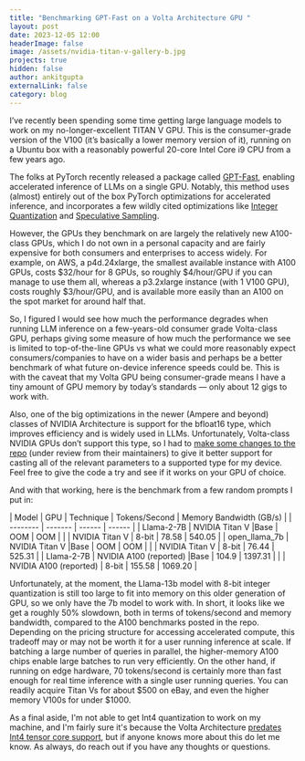 ```yaml
---
title: "Benchmarking GPT-Fast on a Volta Architecture GPU "
layout: post
date: 2023-12-05 12:00
headerImage: false
image: /assets/nvidia-titan-v-gallery-b.jpg
projects: true
hidden: false 
author: ankitgupta
externalLink: false
category: blog
---
```



I’ve recently been spending some time getting large language models to work on my no-longer-excellent TITAN V GPU. This is the consumer-grade version of the V100 (it’s basically a lower memory version of it), running on a Ubuntu box with a reasonably powerful 20-core Intel Core i9 CPU from a few years ago. 

The folks at PyTorch recently released a package called [GPT-Fast](https://github.com/pytorch-labs/gpt-fast), enabling accelerated inference of LLMs on a single GPU. Notably, this method uses (almost) entirely out of the box PyTorch optimizations for accelerated inference, and incorporates a few wildly cited optimizations like [Integer Quantization](https://huggingface.co/docs/optimum/concept_guides/quantization) and [Speculative Sampling](https://arxiv.org/abs/2302.01318). 

However, the GPUs they benchmark on are largely the relatively new A100-class GPUs, which I do not own in a personal capacity and are fairly expensive for both consumers and enterprises to access widely. For example, on AWS, a p4d.24xlarge, the smallest available instance with A100 GPUs, costs $32/hour for 8 GPUs, so roughly $4/hour/GPU if you can manage to use them all, whereas a p3.2xlarge instance (with 1 V100 GPU), costs roughly $3/hour/GPU, and is available more easily than an A100 on the spot market for around half that. 

So, I figured I would see how much the performance degrades when running LLM inference on a few-years-old consumer grade Volta-class GPU, perhaps giving some measure of how much the performance we see is limited to top-of-the-line GPUs vs what we could more reasonably expect consumers/companies to have on a wider basis and perhaps be a better benchmark of what future on-device inference speeds could be. This is with the caveat that my Volta GPU being consumer-grade means I have a tiny amount of GPU memory by today’s standards — only about 12 gigs to work with.

Also, one of the big optimizations in the newer (Ampere and beyond) classes of NVIDIA Architecture is support for the bfloat16 type, which improves efficiency and is widely used in LLMs. Unfortunately, Volta-class NVIDIA GPUs don’t support this type, so I had to [make some changes to the repo](https://github.com/ankitvgupta/gpt-fast/commit/c9a35e8a3c061e582ce341b259f34b983022b48d) (under review from their maintainers) to give it better support for casting all of the relevant parameters to a supported type for my device. Feel free to give the code a try and see if it works on your GPU of choice.

And with that working, here is the benchmark from a few random prompts I put in: 

| Model    | GPU | Technique | Tokens/Second | Memory Bandwidth (GB/s) |
| -------- | ------- | ------ | ------ |
| Llama-2-7B  | NVIDIA Titan V |Base    |  OOM  | OOM |
|           | NVIDIA Titan V | 8-bit   | 78.58   | 540.05 |
| open_llama_7b  | NVIDIA Titan V |Base    |  OOM  | OOM |
|           | NVIDIA Titan V | 8-bit   | 76.44   | 525.31 |
| Llama-2-7B  | NVIDIA A100 (reported) |Base    |  104.9  | 1397.31 |
|           | NVIDIA A100 (reported) | 8-bit   | 155.58   | 1069.20 |

Unfortunately, at the moment, the Llama-13b model with 8-bit integer quantization is still too large to fit into memory on this older generation of GPU, so we only have the 7b model to work with. In short, it looks like we get a roughly 50% slowdown, both in terms of tokens/second and memory bandwidth, compared to the A100 benchmarks posted in the repo. Depending on the pricing structure for accessing accelerated compute, this tradeoff may or may not be worth it for a user running inference at scale. If batching a large number of queries in parallel, the higher-memory A100 chips enable large batches to run very efficiently. On the other hand, if running on edge hardware, 70 tokens/second is certainly more than fast enough for real time inference with a single user running queries. You can readily acquire Titan Vs for about $500 on eBay, and even the higher memory V100s for under $1000. 

As a final aside, I'm not able to get Int4 quantization to work on my machine, and I'm fairly sure it's because the Volta Architecture [predates Int4 tensor core support](https://en.wikipedia.org/w/index.php?title=Volta_(microarchitecture)&oldid=1181141308), but if anyone knows more about this do let me know. As always, do reach out if you have any thoughts or questions. 


